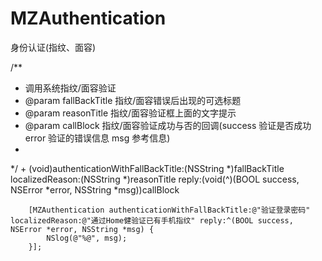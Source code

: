 # MZAuthentication
身份认证(指纹、面容)

/**
 * 调用系统指纹/面容验证
 * @param fallBackTitle 指纹/面容错误后出现的可选标题
 * @param reasonTitle 指纹/面容验证框上面的文字提示
 * @param callBlock 指纹/面容验证成功与否的回调(success 验证是否成功 error 验证的错误信息 msg 参考信息)
 *
 */
        + (void)authenticationWithFallBackTitle:(NSString *)fallBackTitle localizedReason:(NSString *)reasonTitle reply:(void(^)(BOOL success, NSError *error, NSString *msg))callBlock


        [MZAuthentication authenticationWithFallBackTitle:@"验证登录密码" localizedReason:@"通过Home健验证已有手机指纹" reply:^(BOOL success, NSError *error, NSString *msg) {
            NSlog(@"%@", msg);
        }];
